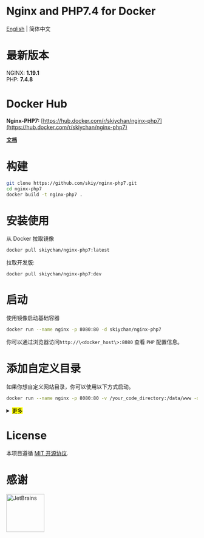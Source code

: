 # Nginx and PHP7.4 for Docker

[English](./README.md) | 简体中文

# 最新版本
NGINX: **1.19.1**   
PHP:   **7.4.8**


# Docker Hub   
**Nginx-PHP7:** [https://hub.docker.com/r/skiychan/nginx-php7](https://hub.docker.com/r/skiychan/nginx-php7)  

**[文档](https://github.com/skiy/nginx-php7/wiki/Example)** 

# 构建
```sh
git clone https://github.com/skiy/nginx-php7.git
cd nginx-php7
docker build -t nginx-php7 .
```
   
# 安装使用
从 Docker 拉取镜像
```sh
docker pull skiychan/nginx-php7:latest
```

拉取开发版:   
```
docker pull skiychan/nginx-php7:dev
```

# 启动
使用镜像启动基础容器
```sh
docker run --name nginx -p 8080:80 -d skiychan/nginx-php7
```
你可以通过浏览器访问```http://\<docker_host\>:8080``` 查看 ```PHP``` 配置信息。

# 添加自定义目录
如果你想自定义网站目录，你可以使用以下方式启动。
```sh
docker run --name nginx -p 8080:80 -v /your_code_directory:/data/www -d skiychan/nginx-php7
```

<details>
    <summary><mark>更多</mark></summary>

```
docker run --name nginx -p 8080:80 \
-v /your_code_directory:/data/wwwroot \
-v /your_nginx_log_path:/data/wwwlogs \
-v /your_nginx_conf_path:/data/server/nginx \
-v /your_php_extension_ini:/data/server/php/ini \
-v /your_php_extension_file:/data/server/php/extension \
-d skiychan/nginx-php7
```

# 添加 PHP 扩展
添加 **ext-xxx.ini** 到目录 ```/your_php_extension_ini``` 和相应的扩展文件代码到 ```/your_php_extension_file``` 中，使用使用以下命令启动。   
```sh
docker run --name nginx \
-p 8080:80 -d \
-v /your_php_extension_ini:/data/server/php/ini \
-v /your_php_extension_file:/data/server/php/extension \
skiychan/nginx-php7
```

**/your_php_extension_ini/ext-xxx.ini** 文件的内容为:   
```
extension=swoole.so
```

**/your_php_extension_file/extension.sh** 文件的内容为:   
```
curl -Lk https://github.com/swoole/swoole-src/archive/v4.4.14.tar.gz | gunzip | tar x -C /home/extension && \
cd /home/extension/swoole-src-4.4.14 && \
/usr/local/php/bin/phpize && \
./configure --with-php-config=/usr/local/php/bin/php-config && \
make && make install
```

</details>

# License
本项目遵循 [MIT 开源协议](https://github.com/skiy/nginx-php7/blob/master/LICENSE).

# 感谢
<a href="https://www.jetbrains.com/?from=nginx-php7" target="_blank"><img src="https://camo.githubusercontent.com/d4143cfccf26532a30c578a2689bafcc5aa41572/68747470733a2f2f676f6672616d652e6f72672f696d616765732f6a6574627261696e732e706e67" width="100" alt="JetBrains"/></a>